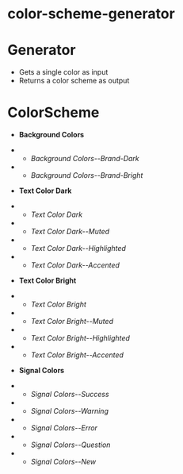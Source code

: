 # color-scheme-generator

# Generator
- Gets a single color as input 
- Returns a color scheme as output

# ColorScheme
- **Background Colors**
- - *Background Colors--Brand-Dark* 
- - *Background Colors--Brand-Bright* 

- **Text Color Dark**
- - *Text Color Dark* 
- - *Text Color Dark--Muted* 
- - *Text Color Dark--Highlighted* 
- - *Text Color Dark--Accented* 

- **Text Color Bright**
- - *Text Color Bright* 
- - *Text Color Bright--Muted* 
- - *Text Color Bright--Highlighted* 
- - *Text Color Bright--Accented* 

- **Signal Colors**
- - *Signal Colors--Success* 
- - *Signal Colors--Warning* 
- - *Signal Colors--Error* 
- - *Signal Colors--Question* 
- - *Signal Colors--New* 
